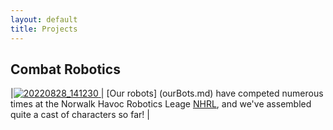 ```yaml
---
layout: default
title: Projects
---
```


## Combat Robotics

|[![20220828_141230](https://user-images.githubusercontent.com/120080301/206369654-83361f4a-6c6d-4617-8ff0-be480bbca768.jpg) ](ourBots.md) | [Our robots] (ourBots.md) have competed numerous times at the Norwalk Havoc Robotics Leage [NHRL](https://www.nhrl.io/), and we've assembled quite a cast of characters so far! |

## 
